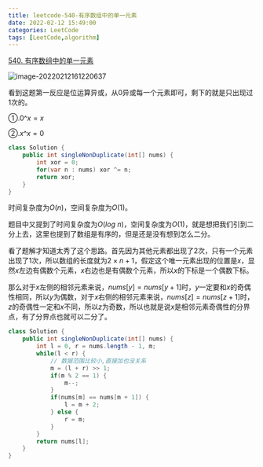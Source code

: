 ```yaml
---
title: leetcode-540-有序数组中的单一元素
date: 2022-02-12 15:49:00
categories: LeetCode
tags: [LeetCode,algorithm]
---
```


[540. 有序数组中的单一元素](https://leetcode-cn.com/problems/single-element-in-a-sorted-array/)

![image-20220212161220637](https://gitee.com/cao_ziqiang/img/raw/master/20220212161220.png)

看到这题第一反应是位运算异或，从0异或每一个元素即可，剩下的就是只出现过1次的。

①.$0 \text{^} x = x$

②.$x\text{^}x = 0$

```java
class Solution {
    public int singleNonDuplicate(int[] nums) {
        int xor = 0;
        for(var n : nums) xor ^= n;
        return xor;
    }
}
```

时间复杂度为$O(n)$，空间复杂度为$O(1)$。

题目中又提到了时间复杂度为$O(log\ n)$，空间复杂度为$O(1)$，就是想把我们引到二分上去，这里也提到了数组是有序的，但是还是没有想到怎么二分。

看了题解才知道太秀了这个思路。首先因为其他元素都出现了2次，只有一个元素出现了1次，所以数组的长度就为$2\times n +1$，假定这个唯一元素出现的位置是$x$，显然$x$左边有偶数个元素，$x$右边也是有偶数个元素，所以$x$的下标是一个偶数下标。

那么对于$x$左侧的相邻元素来说，$nums[y] = nums[y+1]$时，$y$一定要和$x$的奇偶性相同，所以$y$为偶数，对于$x$右侧的相邻元素来说，$nums[z]=nums[z+1]$时，$z$的奇偶性一定和$x$不同，所以$z$为奇数，所以也就是说$x$是相邻元素奇偶性的分界点，有了分界点也就可以二分了。

```java
class Solution {
    public int singleNonDuplicate(int[] nums) {
        int l = 0, r = nums.length - 1, m;
        while(l < r) {
            // 数据范围比较小,直接加也没关系
            m = (l + r) >> 1;
            if(m % 2 == 1) {
                m--;
            }
            if(nums[m] == nums[m + 1]) {
                l = m + 2;
            } else {
                r = m;
            }
        }
        return nums[l];
    }
}
```

